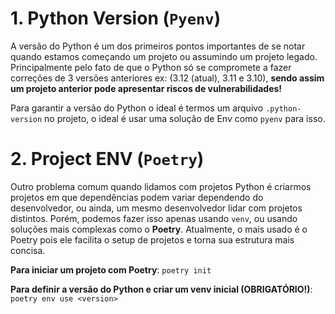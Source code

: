 # 1. Python Version (`Pyenv`)

A versão do Python é um dos primeiros pontos importantes de se notar quando estamos começando um projeto ou assumindo um projeto legado. Principalmente pelo fato de que o Python só se compromete a fazer correções de 3 versões anteriores ex: (3.12 (atual), 3.11 e 3.10), **sendo assim um projeto anterior pode apresentar riscos de vulnerabilidades!**

Para garantir a versão do Python o ideal é termos um arquivo `.python-version` no projeto, o ideal é usar uma solução de Env como `pyenv` para isso.

# 2. Project ENV (`Poetry`)

Outro problema comum quando lidamos com projetos Python é criarmos projetos em que dependências podem variar dependendo do desenvolvedor, ou ainda, um mesmo desenvolvedor lidar com projetos distintos. Porém, podemos fazer isso apenas usando `venv`, ou usando soluções mais complexas como o **Poetry**. Atualmente, o mais usado é o Poetry pois ele facilita o setup de projetos e torna sua estrutura mais concisa.

**Para iniciar um projeto com Poetry**:
`poetry init`

**Para definir a versão do Python e criar um venv inicial (OBRIGATÓRIO!)**:
`poetry env use <version>`

